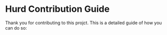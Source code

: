 # Hurd Contribution Guide

Thank you for contributing to this projct. This is a detailed guide of how you can do so:
